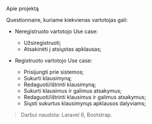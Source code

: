 Apie projektą

Questionnaire, kuriame kiekvienas vartotojas gali:

- Neregistruoto vartotojo Use case:
   - Užsiregistruoti;
   - Atsakinėti į atsiųstas apklausas;

- Registruoto vartotojo Use case:
   - Prisijungti prie sistemos;
   - Sukurti klausimyną;
   - Redaguoti/ištrinti klausimyną;
   - Sukurti klausimus ir galimus atsakymus;
   - Redaguoti/ištrinti klausimus ir galimus atsakymus;
   - Siųsti sukurtus klausimynųs apklausos dalyviams;
   
 >Darbui naudota: Laravel 6, Bootstrap.

